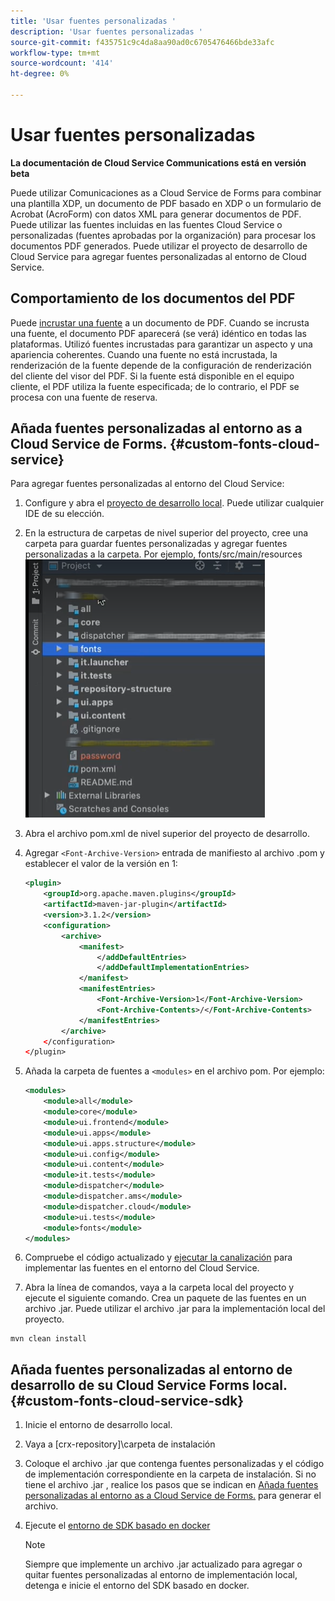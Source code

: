 ```yaml
---
title: 'Usar fuentes personalizadas '
description: 'Usar fuentes personalizadas '
source-git-commit: f435751c9c4da8aa90ad0c6705476466bde33afc
workflow-type: tm+mt
source-wordcount: '414'
ht-degree: 0%

---
```



# Usar fuentes personalizadas

**La documentación de Cloud Service Communications está en versión beta**

Puede utilizar Comunicaciones as a Cloud Service de Forms para combinar una plantilla XDP, un documento de PDF basado en XDP o un formulario de Acrobat (AcroForm) con datos XML para generar documentos de PDF. Puede utilizar las fuentes incluidas en las fuentes Cloud Service o personalizadas (fuentes aprobadas por la organización) para procesar los documentos PDF generados. Puede utilizar el proyecto de desarrollo de Cloud Service para agregar fuentes personalizadas al entorno de Cloud Service.

## Comportamiento de los documentos del PDF

Puede [incrustar una fuente](https://adobedocs.github.io/experience-manager-forms-cloud-service-developer-reference/api/sync/#tag/PDFOutputOptions) a un documento de PDF. Cuando se incrusta una fuente, el documento PDF aparecerá (se verá) idéntico en todas las plataformas. Utilizó fuentes incrustadas para garantizar un aspecto y una apariencia coherentes. Cuando una fuente no está incrustada, la renderización de la fuente depende de la configuración de renderización del cliente del visor del PDF. Si la fuente está disponible en el equipo cliente, el PDF utiliza la fuente especificada; de lo contrario, el PDF se procesa con una fuente de reserva.

## Añada fuentes personalizadas al entorno as a Cloud Service de Forms. {#custom-fonts-cloud-service}

Para agregar fuentes personalizadas al entorno del Cloud Service:

1. Configure y abra el [proyecto de desarrollo local](setup-local-development-environment.md). Puede utilizar cualquier IDE de su elección.
1. En la estructura de carpetas de nivel superior del proyecto, cree una carpeta para guardar fuentes personalizadas y agregar fuentes personalizadas a la carpeta. Por ejemplo, fonts/src/main/resources
   ![Carpeta Fuentes](assets/fonts.png)

1. Abra el archivo pom.xml de nivel superior del proyecto de desarrollo.
1. Agregar `<Font-Archive-Version>` entrada de manifiesto al archivo .pom y establecer el valor de la versión en 1:

   ```xml
   <plugin>
       <groupId>org.apache.maven.plugins</groupId>
       <artifactId>maven-jar-plugin</artifactId>
       <version>3.1.2</version>
       <configuration>
           <archive>
               <manifest>
                   </addDefaultEntries>
                   </addDefaultImplementationEntries>
               </manifest>
               <manifestEntries>
                   <Font-Archive-Version>1</Font-Archive-Version>
                   <Font-Archive-Contents>/</Font-Archive-Contents>
               </manifestEntries> 
           </archive>
       </configuration>
   </plugin>
   ```

1. Añada la carpeta de fuentes a `<modules>` en el archivo pom. Por ejemplo:

   ```xml
   <modules>
       <module>all</module>
       <module>core</module>
       <module>ui.frontend</module>
       <module>ui.apps</module>
       <module>ui.apps.structure</module>
       <module>ui.config</module>
       <module>ui.content</module>
       <module>it.tests</module>
       <module>dispatcher</module>
       <module>dispatcher.ams</module>
       <module>dispatcher.cloud</module>
       <module>ui.tests</module>
       <module>fonts</module>
   </modules>
   ```

1. Compruebe el código actualizado y [ejecutar la canalización](/help/implementing/cloud-manager/deploy-code.md) para implementar las fuentes en el entorno del Cloud Service.

1. Abra la línea de comandos, vaya a la carpeta local del proyecto y ejecute el siguiente comando. Crea un paquete de las fuentes en un archivo .jar. Puede utilizar el archivo .jar para la implementación local del proyecto.

```shell
mvn clean install
```

## Añada fuentes personalizadas al entorno de desarrollo de su Cloud Service Forms local. {#custom-fonts-cloud-service-sdk}

1. Inicie el entorno de desarrollo local.
1. Vaya a [crx-repository]\carpeta de instalación
1. Coloque el archivo .jar que contenga fuentes personalizadas y el código de implementación correspondiente en la carpeta de instalación. Si no tiene el archivo .jar , realice los pasos que se indican en [Añada fuentes personalizadas al entorno as a Cloud Service de Forms.](#custom-fonts-cloud-service) para generar el archivo.
1. Ejecute el [entorno de SDK basado en docker](setup-local-development-environment.md#docker-microservices)


   >[!NOTE]
   >
   >Siempre que implemente un archivo .jar actualizado para agregar o quitar fuentes personalizadas al entorno de implementación local, detenga e inicie el entorno del SDK basado en docker.